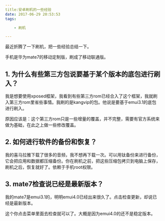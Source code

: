 ```yaml
---
title:安卓刷机的一些经验
date: 2017-06-29 20:53:53
tags:

	- 刷机

---
```


最近折腾了一下刷机，把一些经验总结一下。

手机是华为mate7的移动定制版，刷成了移动联通版。

## 1. 为什么有些第三方包说要基于某个版本的底包进行刷入？

我是想要使用xposed框架，我看到有些第三方rom已经合入了这个框架，我就刷入第三方rom里省些事情。我刷的是kangvip的包。他说是要基于emui3.1的底包进行刷入。

原因应该是：这个第三方rom只是一些增量的覆盖，并不完整，需要有官方系统来做为基础，在此之上做一些修改覆盖。

## 2. 如何进行软件的备份和恢复？

我的喜马拉雅下载了很多的音频，我不想再下载一次。可以用钛备份来进行备份，它会把应用和数据都压缩备份。你在刷机之前，把这些压缩包拷贝到电脑上保存，刷机之后，恢复就好了。依赖于手机root权限。

## 3. mate7检查说已经是最新版本？

我的mate7是emui3.1的，明明emui4.0已经出来很久了。点击检查更新，却说已经是最新版本。

这个你点击菜单里面去检查就可以了。大概是因为emui4.0的还不是稳定版本。













